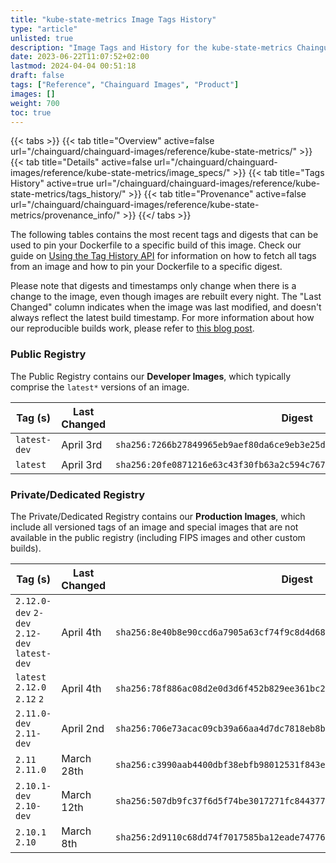 ```yaml
---
title: "kube-state-metrics Image Tags History"
type: "article"
unlisted: true
description: "Image Tags and History for the kube-state-metrics Chainguard Image"
date: 2023-06-22T11:07:52+02:00
lastmod: 2024-04-04 00:51:18
draft: false
tags: ["Reference", "Chainguard Images", "Product"]
images: []
weight: 700
toc: true
---
```


{{< tabs >}}
{{< tab title="Overview" active=false url="/chainguard/chainguard-images/reference/kube-state-metrics/" >}}
{{< tab title="Details" active=false url="/chainguard/chainguard-images/reference/kube-state-metrics/image_specs/" >}}
{{< tab title="Tags History" active=true url="/chainguard/chainguard-images/reference/kube-state-metrics/tags_history/" >}}
{{< tab title="Provenance" active=false url="/chainguard/chainguard-images/reference/kube-state-metrics/provenance_info/" >}}
{{</ tabs >}}

The following tables contains the most recent tags and digests that can be used to pin your Dockerfile to a specific build of this image. Check our guide on [Using the Tag History API](/chainguard/chainguard-images/using-the-tag-history-api/) for information on how to fetch all tags from an image and how to pin your Dockerfile to a specific digest.

Please note that digests and timestamps only change when there is a change to the image, even though images are rebuilt every night. The "Last Changed" column indicates when the image was last modified, and doesn't always reflect the latest build timestamp. For more information about how our reproducible builds work, please refer to [this blog post](https://www.chainguard.dev/unchained/reproducing-chainguards-reproducible-image-builds).

### Public Registry
The Public Registry contains our **Developer Images**, which typically comprise the `latest*` versions of an image.

| Tag (s)       | Last Changed | Digest                                                                    |
|---------------|--------------|---------------------------------------------------------------------------|
|  `latest-dev` | April 3rd    | `sha256:7266b27849965eb9aef80da6ce9eb3e25d0e2b7cbc3bb7f8569d3110d8ca2c35` |
|  `latest`     | April 3rd    | `sha256:20fe0871216e63c43f30fb63a2c594c767494f0e652269037f4c4f19fdf07217` |


### Private/Dedicated Registry
The Private/Dedicated Registry contains our **Production Images**, which include all versioned tags of an image and special images that are not available in the public registry (including FIPS images and other custom builds).

| Tag (s)                                       | Last Changed | Digest                                                                    |
|-----------------------------------------------|--------------|---------------------------------------------------------------------------|
|  `2.12.0-dev` `2-dev` `2.12-dev` `latest-dev` | April 4th    | `sha256:8e40b8e90ccd6a7905a63cf74f9c8d4d68ee3e83ab3cc83937c423e2ba2c4ca4` |
|  `latest` `2.12.0` `2.12` `2`                 | April 4th    | `sha256:78f886ac08d2e0d3d6f452b829ee361bc2d6c37abec168fe05134fa223156382` |
|  `2.11.0-dev` `2.11-dev`                      | April 2nd    | `sha256:706e73acac09cb39a66aa4d7dc7818eb8b7da4523225d524945e514ae573b69f` |
|  `2.11` `2.11.0`                              | March 28th   | `sha256:c3990aab4400dbf38ebfb98012531f843e603b109d92935807dcc26c9f4d041b` |
|  `2.10.1-dev` `2.10-dev`                      | March 12th   | `sha256:507db9fc37f6d5f74be3017271fc8443773f4d7eef4d0cf890006cd26b2b7337` |
|  `2.10.1` `2.10`                              | March 8th    | `sha256:2d9110c68dd74f7017585ba12eade74776f3dc83d2ab7dc1c59b933e50aeb5a7` |

